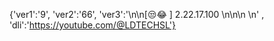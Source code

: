 {'ver1':'9', 'ver2':'66', 'ver3':'\n\n[😒😂 ] 2.22.17.100 \n\n\n \n' , 'dli':'https://youtube.com/@LDTECHSL'}
